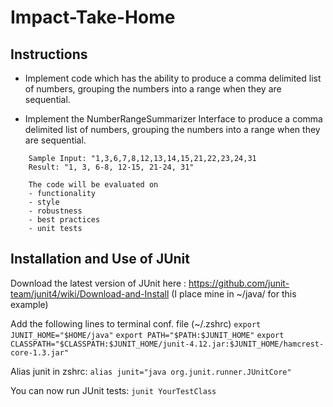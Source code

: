 # Impact-Take-Home

## Instructions 
-  Implement code which has the ability to produce a comma delimited list of numbers, grouping the numbers into a range when they are sequential. 

- Implement the NumberRangeSummarizer Interface to produce a comma delimited list of numbers, grouping the numbers into a range when they are sequential.
```
    Sample Input: "1,3,6,7,8,12,13,14,15,21,22,23,24,31
    Result: "1, 3, 6-8, 12-15, 21-24, 31"

    The code will be evaluated on
    - functionality
    - style
    - robustness
    - best practices
    - unit tests
```

## Installation and Use of JUnit

Download the latest version of JUnit here : <https://github.com/junit-team/junit4/wiki/Download-and-Install>
(I place mine in ~/java/ for this example)

Add the following lines to terminal conf. file (~/.zshrc)
`export JUNIT_HOME="$HOME/java"`
`export PATH="$PATH:$JUNIT_HOME"`
`export CLASSPATH="$CLASSPATH:$JUNIT_HOME/junit-4.12.jar:$JUNIT_HOME/hamcrest-core-1.3.jar"`

Alias junit in zshrc: `alias junit="java org.junit.runner.JUnitCore"`

You can now run JUnit tests: `junit YourTestClass`